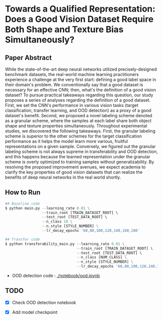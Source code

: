 # Towards a Qualified Representation: Does a Good Vision Dataset Require Both Shape and Texture Bias Simultaneously?

## Paper Abstract
While the state-of-the-art deep neural networks utilized precisely-designed benchmark datasets, the real-world machine learning practitioners experience a challenge at the very first start: defining a good label space in their domain's problem. We conventionally say that a good dataset is necessary for an effective CNN; then, what's the definition of a good vision dataset? To pursue practical takeaways regarding this question, our study proposes a series of analyses regarding the definition of a good dataset. First, we set the CNN's performance in various vision tasks (target classification, transfer learning, and OOD detection) as a proxy of a good dataset's benefit. Second, we proposed a novel labeling scheme denoted as a granular scheme, where the samples at each label share both object shape and texture properties simultaneously. Throughout experimental studies, we discovered the following takeaways. First, the granular labeling scheme is superior to the other schemes for the target classification performance as it helps the model learn more various, fruitful representations on a given sample. Conversely, we figured out the granular labeling scheme is not always supreme in transferability and OOD detection, and this happens because the learned representation under the granular scheme is overly optimized to training samples without generalizability. By resolving the proposed improvement avenues, we expect academia to clarify the key properties of good vision datasets that can realize the benefits of deep neural networks in the real world shortly.

## How to Run
```python
## Baseline code
$ python main.py --learning_rate 0.01 \
                 --train_root [TRAIN_DATASET_ROOT] \ 
                 --test_root [TEST_DATA_ROOT] \ 
                 --n_class 10 \
                 --n_style [STYLE_NUMBER] \
                 --lr_decay_epochs '60,80,100,120,140,160,180'

## Transfer code
$ python transferability_main.py --learning_rate 0.01 \
                                 --train_root [TRAIN_DATASET_ROOT] \ 
                                 --test_root [TEST_DATA_ROOT] \ 
                                 --n_class [NUM_CLASS] \
                                 --n_style [STYLE_NUMBER] \
                                 --lr_decay_epochs '60,80,100,120,140,160,180'
```
- OOD detection code : [./notebook/ood.ipynb](https://github.com/socar-esther/cvprw_Optimal_labeling_scheme/blob/main/notebook/ood.ipynb)



## TODO
- [x] Check OOD detection notebook
- [x] Add model checkpoint 



